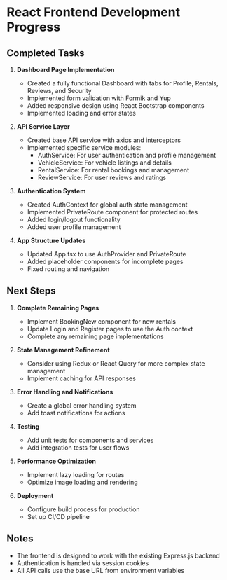 # React Frontend Development Progress

## Completed Tasks

1. **Dashboard Page Implementation**
   - Created a fully functional Dashboard with tabs for Profile, Rentals, Reviews, and Security
   - Implemented form validation with Formik and Yup
   - Added responsive design using React Bootstrap components
   - Implemented loading and error states

2. **API Service Layer**
   - Created base API service with axios and interceptors
   - Implemented specific service modules:
     - AuthService: For user authentication and profile management
     - VehicleService: For vehicle listings and details
     - RentalService: For rental bookings and management
     - ReviewService: For user reviews and ratings

3. **Authentication System**
   - Created AuthContext for global auth state management
   - Implemented PrivateRoute component for protected routes
   - Added login/logout functionality
   - Added user profile management

4. **App Structure Updates**
   - Updated App.tsx to use AuthProvider and PrivateRoute
   - Added placeholder components for incomplete pages
   - Fixed routing and navigation

## Next Steps

1. **Complete Remaining Pages**
   - Implement BookingNew component for new rentals
   - Update Login and Register pages to use the Auth context
   - Complete any remaining page implementations

2. **State Management Refinement**
   - Consider using Redux or React Query for more complex state management
   - Implement caching for API responses

3. **Error Handling and Notifications**
   - Create a global error handling system
   - Add toast notifications for actions

4. **Testing**
   - Add unit tests for components and services
   - Add integration tests for user flows

5. **Performance Optimization**
   - Implement lazy loading for routes
   - Optimize image loading and rendering

6. **Deployment**
   - Configure build process for production
   - Set up CI/CD pipeline

## Notes

- The frontend is designed to work with the existing Express.js backend
- Authentication is handled via session cookies
- All API calls use the base URL from environment variables
